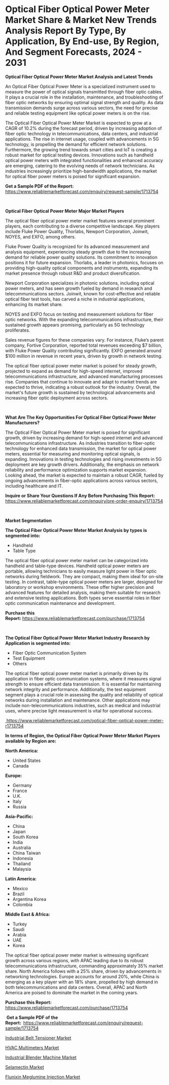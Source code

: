 <p><h1>Optical Fiber Optical Power Meter Market Share & Market New Trends Analysis Report By Type, By Application, By End-use, By Region, And Segment Forecasts, 2024 - 2031</h1></p><p><strong>Optical Fiber Optical Power Meter Market Analysis and Latest Trends</strong></p>
<p><p>An Optical Fiber Optical Power Meter is a specialized instrument used to measure the power of optical signals transmitted through fiber optic cables. It plays a crucial role in the installation, maintenance, and troubleshooting of fiber optic networks by ensuring optimal signal strength and quality. As data transmission demands surge across various sectors, the need for precise and reliable testing equipment like optical power meters is on the rise.</p><p>The Optical Fiber Optical Power Meter Market is expected to grow at a CAGR of 10.2% during the forecast period, driven by increasing adoption of fiber optic technology in telecommunications, data centers, and industrial applications. The rise in internet usage, coupled with advancements in 5G technology, is propelling the demand for efficient network solutions. Furthermore, the growing trend towards smart cities and IoT is creating a robust market for optical testing devices. Innovations such as handheld optical power meters with integrated functionalities and enhanced accuracy are emerging, catering to the evolving needs of network technicians. As industries increasingly prioritize high-bandwidth applications, the market for optical fiber power meters is poised for significant expansion.</p></p>
<p><strong>Get a Sample PDF of the Report:&nbsp;</strong> <a href="https://www.reliablemarketforecast.com/enquiry/request-sample/1713754?utm_campaign=1744&utm_medium=2&utm_source=Github&utm_content=ia&utm_term=22102024&utm_id=optical-fiber-optical-power-meter">https://www.reliablemarketforecast.com/enquiry/request-sample/1713754</a></p>
<p>&nbsp;</p>
<p><strong>Optical Fiber Optical Power Meter Major Market Players</strong></p>
<p><p>The optical fiber optical power meter market features several prominent players, each contributing to a diverse competitive landscape. Key players include Fluke Power Quality, Thorlabs, Newport Corporation, Joinwit, NOYES, and EXFO, among others.</p><p>Fluke Power Quality is recognized for its advanced measurement and analysis equipment, experiencing steady growth due to the increasing demand for reliable power quality solutions. Its commitment to innovation positions it for future expansion. Thorlabs, a leader in photonics, focuses on providing high-quality optical components and instruments, expanding its market presence through robust R&D and product diversification.</p><p>Newport Corporation specializes in photonic solutions, including optical power meters, and has seen growth fueled by demand in research and telecommunications sectors. Joinwit, known for cost-effective and reliable optical fiber test tools, has carved a niche in industrial applications, enhancing its market share.</p><p>NOYES and EXFO focus on testing and measurement solutions for fiber optic networks. With the expanding telecommunications infrastructure, their sustained growth appears promising, particularly as 5G technology proliferates.</p><p>Sales revenue figures for these companies vary. For instance, Fluke’s parent company, Fortive Corporation, reported total revenues exceeding $7 billion, with Fluke Power Quality contributing significantly. EXFO generated around $100 million in revenue in recent years, driven by growth in network testing.</p><p>The optical fiber optical power meter market is poised for steady growth, projected to expand as demand for high-speed internet, improved telecommunications infrastructure, and advanced manufacturing processes rise. Companies that continue to innovate and adapt to market trends are expected to thrive, indicating a robust outlook for the industry. Overall, the market's future growth is sustained by technological advancements and increasing fiber optic deployment across sectors.</p></p>
<p>&nbsp;</p>
<p><strong>What Are The Key Opportunities For Optical Fiber Optical Power Meter Manufacturers?</strong></p>
<p><p>The Optical Fiber Optical Power Meter market is poised for significant growth, driven by increasing demand for high-speed internet and advanced telecommunications infrastructure. As industries transition to fiber-optic technology for enhanced data transmission, the market for optical power meters, essential for measuring and monitoring optical signals, is expanding. Innovations in testing technologies and rising investments in 5G deployment are key growth drivers. Additionally, the emphasis on network reliability and performance optimization supports market expansion. Looking ahead, the market is expected to maintain a robust CAGR, fueled by ongoing advancements in fiber-optic applications across various sectors, including healthcare and IT.</p></p>
<p><strong>Inquire or Share Your Questions If Any Before Purchasing This Report:</strong> <a href="https://www.reliablemarketforecast.com/enquiry/pre-order-enquiry/1713754?utm_campaign=1744&utm_medium=2&utm_source=Github&utm_content=ia&utm_term=22102024&utm_id=optical-fiber-optical-power-meter">https://www.reliablemarketforecast.com/enquiry/pre-order-enquiry/1713754</a></p>
<p>&nbsp;</p>
<p><strong>Market Segmentation</strong></p>
<p><strong>The Optical Fiber Optical Power Meter Market Analysis by types is segmented into:</strong></p>
<p><ul><li>Handheld</li><li>Table Type</li></ul></p>
<p><p>The optical fiber optical power meter market can be categorized into handheld and table-type devices. Handheld optical power meters are portable, allowing technicians to easily measure light power in fiber optic networks during fieldwork. They are compact, making them ideal for on-site testing. In contrast, table-type optical power meters are larger, designed for laboratory or workshop environments. These offer higher precision and advanced features for detailed analysis, making them suitable for research and extensive testing applications. Both types serve essential roles in fiber optic communication maintenance and development.</p></p>
<p><strong>Purchase this Report:&nbsp;</strong><a href="https://www.reliablemarketforecast.com/purchase/1713754?utm_campaign=1744&utm_medium=2&utm_source=Github&utm_content=ia&utm_term=22102024&utm_id=optical-fiber-optical-power-meter">https://www.reliablemarketforecast.com/purchase/1713754</a></p>
<p>&nbsp;</p>
<p><strong>The Optical Fiber Optical Power Meter Market Industry Research by Application is segmented into:</strong></p>
<p><ul><li>Fiber Optic Communication System</li><li>Test Equipment</li><li>Others</li></ul></p>
<p><p>The optical fiber optical power meter market is primarily driven by its application in fiber optic communication systems, where it measures signal strength to ensure efficient data transmission. It is essential for maintaining network integrity and performance. Additionally, the test equipment segment plays a crucial role in assessing the quality and reliability of optical networks during installation and maintenance. Other applications may include non-telecommunications industries, such as medical and industrial uses, where precise light measurement is vital for operational success.</p></p>
<p><a href="https://www.reliablemarketforecast.com/optical-fiber-optical-power-meter-r1713754?utm_campaign=1744&utm_medium=2&utm_source=Github&utm_content=ia&utm_term=22102024&utm_id=optical-fiber-optical-power-meter">&nbsp;https://www.reliablemarketforecast.com/optical-fiber-optical-power-meter-r1713754</a></p>
<p><strong>In terms of Region, the Optical Fiber Optical Power Meter Market Players available by Region are:</strong></p>
<p>
    <p> <strong> North America: </strong>
        <ul>
            <li>United States</li>
            <li>Canada</li>
        </ul>
        </p> 
    <p> <strong> Europe: </strong>
        <ul>
            <li>Germany</li>
            <li>France</li>
            <li>U.K.</li>
            <li>Italy</li>
            <li>Russia</li>
        </ul>
        </p> 
    <p> <strong> Asia-Pacific: </strong>
        <ul>
            <li>China</li>
            <li>Japan</li>
            <li>South Korea</li>
            <li>India</li>
            <li>Australia</li>
            <li>China Taiwan</li>
            <li>Indonesia</li>
            <li>Thailand</li>
            <li>Malaysia</li>
        </ul>
        </p> 
    <p> <strong> Latin America: </strong>
        <ul>
            <li>Mexico</li>
            <li>Brazil</li>
            <li>Argentina Korea</li>
            <li>Colombia</li>
        </ul>
        </p> 
    <p> <strong> Middle East & Africa: </strong>
        <ul>
            <li>Turkey</li>
            <li>Saudi</li>
            <li>Arabia</li>
            <li>UAE</li>
            <li>Korea</li>
        </ul>
    </p>
    </p>
<p><p>The optical fiber optical power meter market is witnessing significant growth across various regions, with APAC leading due to its robust telecommunications infrastructure, commanding approximately 35% market share. North America follows with a 25% share, driven by advancements in networking technologies. Europe accounts for around 20%, while China is emerging as a key player with an 18% share, propelled by high demand in both telecommunications and data centers. Overall, APAC and North America are poised to dominate the market in the coming years.</p></p>
<p><strong>Purchase this Report: </strong><a href="https://www.reliablemarketforecast.com/purchase/1713754?utm_campaign=1744&utm_medium=2&utm_source=Github&utm_content=ia&utm_term=22102024&utm_id=optical-fiber-optical-power-meter">https://www.reliablemarketforecast.com/purchase/1713754</a></p>
<p>&nbsp;<strong>Get a Sample PDF of the Report:&nbsp;&nbsp;</strong><a href="https://www.reliablemarketforecast.com/enquiry/request-sample/1713754?utm_campaign=1744&utm_medium=2&utm_source=Github&utm_content=ia&utm_term=22102024&utm_id=optical-fiber-optical-power-meter">https://www.reliablemarketforecast.com/enquiry/request-sample/1713754</a></p>
<p><strong></strong></p>
<p><p><a href="https://issuu.com/reportprime-2/docs/industrial-belt-tensioner-market-si_7dd1bec9194709?utm_campaign=1744&utm_medium=2&utm_source=Github&utm_content=ia&utm_term=22102024&utm_id=optical-fiber-optical-power-meter">Industrial Belt Tensioner Market</a></p><p><a href="https://github.com/HobertDavis43/Market-Research-Report-List-1/blob/main/hvac-multimeters-market.md?utm_campaign=1744&utm_medium=2&utm_source=Github&utm_content=ia&utm_term=22102024&utm_id=optical-fiber-optical-power-meter">HVAC Multimeters Market</a></p><p><a href="https://issuu.com/reportprime-2/docs/industrial-blender-machine-market-s_b01d2dc6ad37f9?utm_campaign=1744&utm_medium=2&utm_source=Github&utm_content=ia&utm_term=22102024&utm_id=optical-fiber-optical-power-meter">Industrial Blender Machine Market</a></p><p><a href="https://www.linkedin.com/pulse/selamectin-market-research-report-2024-2031-karmark-vopwf?utm_campaign=1744&utm_medium=2&utm_source=Github&utm_content=ia&utm_term=22102024&utm_id=optical-fiber-optical-power-meter">Selamectin Market</a></p><p><a href="https://www.linkedin.com/pulse/global-flunixin-meglumine-injection-132-cagr-forecast-2024-2031-stmqf?utm_campaign=1744&utm_medium=2&utm_source=Github&utm_content=ia&utm_term=22102024&utm_id=optical-fiber-optical-power-meter">Flunixin Meglumine Injection Market</a></p></p>